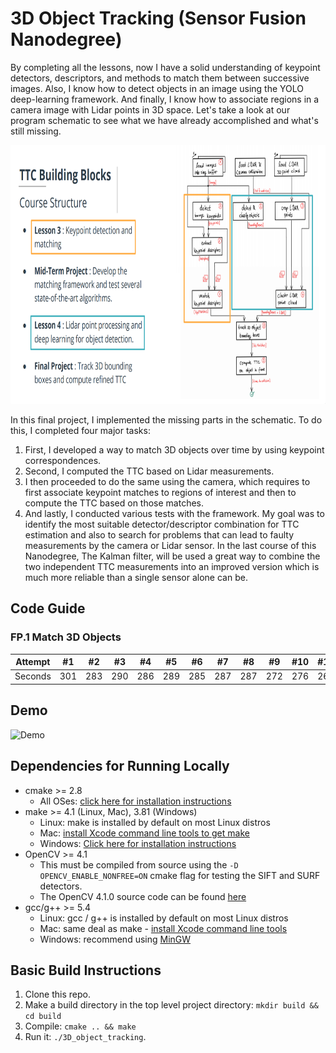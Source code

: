 # 3D Object Tracking (Sensor Fusion Nanodegree)

By completing all the lessons, now I have a solid understanding of keypoint detectors, descriptors, and methods to match them between successive images. Also, I know how to detect objects in an image using the YOLO deep-learning framework. And finally, I know how to associate regions in a camera image with Lidar points in 3D space. Let's take a look at our program schematic to see what we have already accomplished and what's still missing.

<img src="images/course_code_structure.png" width="779" height="414" />

In this final project, I implemented the missing parts in the schematic. To do this, I completed four major tasks: 
1. First, I developed a way to match 3D objects over time by using keypoint correspondences. 
2. Second, I computed the TTC based on Lidar measurements. 
3. I then proceeded to do the same using the camera, which requires to first associate keypoint matches to regions of interest and then to compute the TTC based on those matches. 
4. And lastly, I conducted various tests with the framework. My goal was to identify the most suitable detector/descriptor combination for TTC estimation and also to search for problems that can lead to faulty measurements by the camera or Lidar sensor. In the last course of this Nanodegree, The Kalman filter, will be used a great way to combine the two independent TTC measurements into an improved version which is much more reliable than a single sensor alone can be.

## Code Guide
### FP.1 Match 3D Objects
Attempt | #1 | #2 | #3 | #4 | #5 | #6 | #7 | #8 | #9 | #10 | #11
--- | --- | --- | --- |--- |--- |--- |--- |--- |--- |--- |---
Seconds | 301 | 283 | 290 | 286 | 289 | 285 | 287 | 287 | 272 | 276 | 269

## Demo
![Demo](https://github.com/hedeya1980/Images/raw/main/3D_object_tracking.gif)

## Dependencies for Running Locally
* cmake >= 2.8
  * All OSes: [click here for installation instructions](https://cmake.org/install/)
* make >= 4.1 (Linux, Mac), 3.81 (Windows)
  * Linux: make is installed by default on most Linux distros
  * Mac: [install Xcode command line tools to get make](https://developer.apple.com/xcode/features/)
  * Windows: [Click here for installation instructions](http://gnuwin32.sourceforge.net/packages/make.htm)
* OpenCV >= 4.1
  * This must be compiled from source using the `-D OPENCV_ENABLE_NONFREE=ON` cmake flag for testing the SIFT and SURF detectors.
  * The OpenCV 4.1.0 source code can be found [here](https://github.com/opencv/opencv/tree/4.1.0)
* gcc/g++ >= 5.4
  * Linux: gcc / g++ is installed by default on most Linux distros
  * Mac: same deal as make - [install Xcode command line tools](https://developer.apple.com/xcode/features/)
  * Windows: recommend using [MinGW](http://www.mingw.org/)

## Basic Build Instructions

1. Clone this repo.
2. Make a build directory in the top level project directory: `mkdir build && cd build`
3. Compile: `cmake .. && make`
4. Run it: `./3D_object_tracking`.
